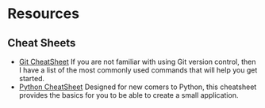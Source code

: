 # Resources 

## Cheat Sheets

* [Git CheatSheet](http://github.com/almostengr/gitcheatsheet) If you are not familiar with 
using Git version control, then I have a list of the most commonly used commands that 
will help you get started. 
* [Python CheatSheet](https://github.com/almostengr/pythoncheatsheet) Designed for new 
comers to Python, this cheatsheet provides the basics for you to be able to create a 
small application.
